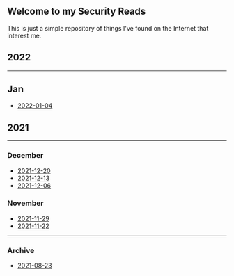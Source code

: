 ## Welcome to my Security Reads

This is just a simple repository of things I've found on the Internet that
interest me.


## 2022
----

## Jan

 * [2022-01-04](2022-01-04.md)



## 2021
----

### December

 * [2021-12-20](2021-12-20.md)
 * [2021-12-13](2021-12-13.md)
 * [2021-12-06](2021-12-06.md)

### November

 * [2021-11-29](2021-11-29.md)
 * [2021-11-22](2021-11-22.md)



----
### Archive

 * [2021-08-23](2021-08-23.md)

